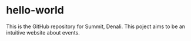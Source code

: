 hello-world
===========

This is the GitHub repository for Summit, Denali.
This poject aims to be an intuitive website about events.
